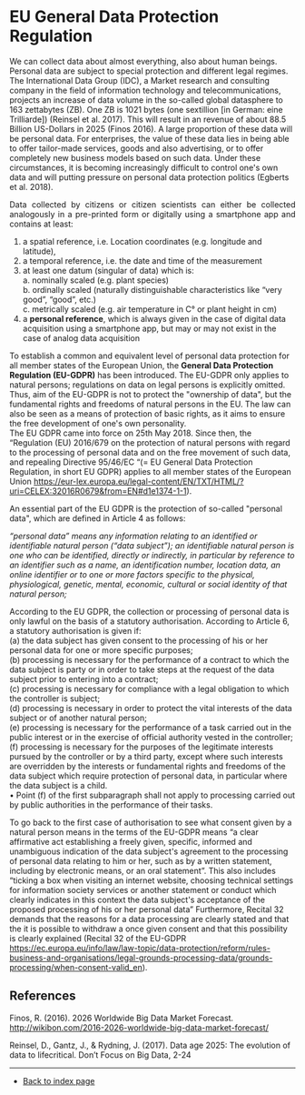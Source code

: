 # EU General Data Protection Regulation

We can collect data about almost everything, also about human beings. Personal data are subject to special protection and different legal regimes. The International Data Group (IDC), a Market research and consulting company in the field of information technology and telecommunications, projects an increase of data
volume in the so-called global datasphere to 163 zettabytes (ZB). One ZB is 1021 bytes (one sextillion [in German: eine Trilliarde]) (Reinsel et al. 2017). This will result in an
revenue of about 88.5 Billion US-Dollars in 2025 (Finos 2016). A large proportion of these data will be personal data. For enterprises, the value of these data lies in being able to offer tailor-made services, goods and also advertising, or to offer completely new business models based on such data. Under these circumstances, it is becoming increasingly difficult to control one's own data and will putting pressure on personal data protection politics (Egberts et al. 2018).

<p align="justify">Data collected by citizens or citizen scientists can either be collected analogously in a pre-printed form or digitally using a smartphone app and contains at least:</p> 

1.  a spatial reference, i.e. Location coordinates (e.g. longitude and latitude),  
2.  a temporal reference, i.e. the date and time of the measurement  
3.  at least one datum (singular of data) which is:  
    a.  nominally scaled (e.g. plant species)  
    b.  ordinally scaled (naturally distinguishable characteristics like “very good”, “good”, etc.)  
    c.  metrically scaled (e.g. air temperature in C° or plant height in cm)    
4.  a **personal reference**, which is always given in the case of digital data acquisition using a smartphone app, but may or may not exist in the case of analog data acquisition  

To establish a common and equivalent level of personal data protection for all member states of the European Union, the **General Data Protection Regulation (EU-GDPR)** has been introduced. The EU-GDPR only applies to natural persons; regulations on data on legal persons is explicitly omitted. Thus, aim of the EU-GDPR is not to protect the "ownership of data", but the fundamental rights and freedoms of natural persons in the EU. The law can also be seen as a means of protection of basic rights, as it aims to ensure the free development of one's own personality.  
The EU GDPR came into force on 25th May 2018. Since then, the “Regulation (EU) 2016/679 on the protection of natural persons with regard to the processing of personal data and on the free movement of such data, and repealing Directive 95/46/EC “(= EU General Data Protection Regulation, in short EU GDPR) applies to all member states of the European Union https://eur-lex.europa.eu/legal-content/EN/TXT/HTML/?uri=CELEX:32016R0679&from=EN#d1e1374-1-1).  

An essential part of the EU GDPR is the protection of so-called "personal data", which are defined in Article 4 as follows:  

*“personal data” means any information relating to an identified or identifiable natural person (“data subject”); an identifiable natural person is one who can be identified, directly or indirectly, in particular by reference to an identifier such as a name, an identification number, location data, an online identifier or to one or more factors specific to the physical, physiological, genetic, mental, economic, cultural or social identity of that natural person;*  

According to the EU GDPR, the collection or processing of personal data is only lawful on the basis of a statutory authorisation. According to Article 6, a statutory authorisation is given if:  
(a)	the data subject has given consent to the processing of his or her personal data for one or more specific purposes;  
(b)	processing is necessary for the performance of a contract to which the data subject is party or in order to take steps at the request of the data subject prior to entering into a contract;  
(c)	processing is necessary for compliance with a legal obligation to which the controller is subject;  
(d)	processing is necessary in order to protect the vital interests of the data subject or of another natural person;  
(e)	processing is necessary for the performance of a task carried out in the public interest or in the exercise of official authority vested in the controller;  
(f)	processing is necessary for the purposes of the legitimate interests pursued by the controller or by a third party, except where such interests are overridden by the interests or fundamental rights and freedoms of the data subject which require protection of personal data, in particular where the data subject is a child.  
•	Point (f) of the first subparagraph shall not apply to processing carried out by public authorities in the performance of their tasks.	

To go back to the first case of authorisation to see what consent given by a natural person means in the terms of the EU-GDPR means “a clear affirmative act establishing a freely given, specific, informed and unambiguous indication of the data subject's agreement to the processing of personal data relating to him or her, such as by a written statement, including by electronic means, or an oral statement”. This also includes “ticking a box when visiting an internet website, choosing technical settings for information society services or another statement or conduct which clearly indicates in this context the data subject's acceptance of the proposed processing of his or her personal data” Furthermore, Recital 32 demands that the reasons for a data processing are clearly stated and that the it is possible to withdraw a once given consent and that this possibility is clearly explained (Recital 32 of the EU-GDPR https://ec.europa.eu/info/law/law-topic/data-protection/reform/rules-business-and-organisations/legal-grounds-processing-data/grounds-processing/when-consent-valid_en).  


## References

Finos, R. (2016). 2026 Worldwide Big Data Market Forecast. http://wikibon.com/2016-2026-worldwide-big-data-market-forecast/  

Reinsel, D., Gantz, J., & Rydning, J. (2017). Data age 2025: The evolution of data to lifecritical. Don’t Focus on Big Data, 2-24  


---  
* [Back to index page](../index.md)
